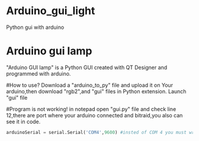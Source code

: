 # Arduino_gui_light
Python gui with arduino 

# Arduino gui lamp
"Arduino GUI lamp" is a Python GUI created with QT Designer and programmed with arduino.

#How to use?
Download a "arduino_to_py" file and upload it on Your arduino,then download "rgb2",and "gui" files in Python extension. Launch "gui" file

#Program is not working!
in notepad open "gui.py" file and check line 12,there are port where your arduino connected and bitraid,you also can see it in code.
```python
arduinoSerial = serial.Serial('COM4',9600) #insted of COM 4 you must write your port
